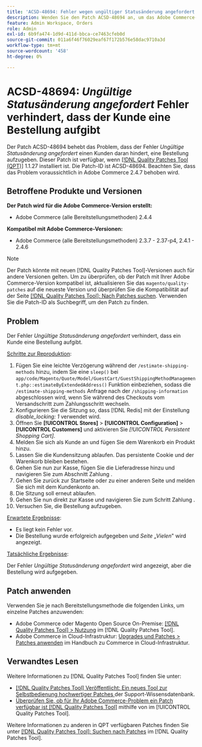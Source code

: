 ```yaml
---
title: 'ACSD-48694: Fehler wegen ungültiger Statusänderung angefordert verhindert, dass der Kunde eine Bestellung aufgibt'
description: Wenden Sie den Patch ACSD-48694 an, um das Adobe Commerce-Problem zu beheben, bei dem der Fehler „Ungültige Statusänderung angefordert“ einen Kunden daran hindert, eine Bestellung aufzugeben.
feature: Admin Workspace, Orders
role: Admin
exl-id: 6b9fa474-1d9d-411d-bbca-ce7463cfeb0d
source-git-commit: 011a6f46f76029eaf67f172b576e58dac9710a3d
workflow-type: tm+mt
source-wordcount: '458'
ht-degree: 0%

---
```


# ACSD-48694: *Ungültige Statusänderung angefordert* Fehler verhindert, dass der Kunde eine Bestellung aufgibt

Der Patch ACSD-48694 behebt das Problem, dass der Fehler *Ungültige Statusänderung angefordert* einen Kunden daran hindert, eine Bestellung aufzugeben. Dieser Patch ist verfügbar, wenn [[!DNL Quality Patches Tool (QPT)]](https://experienceleague.adobe.com/en/docs/commerce-operations/tools/quality-patches-tool/quality-patches-tool-to-self-serve-quality-patches) 1.1.27 installiert ist. Die Patch-ID ist ACSD-48694. Beachten Sie, dass das Problem voraussichtlich in Adobe Commerce 2.4.7 behoben wird.

## Betroffene Produkte und Versionen

**Der Patch wird für die Adobe Commerce-Version erstellt:**

* Adobe Commerce (alle Bereitstellungsmethoden) 2.4.4

**Kompatibel mit Adobe Commerce-Versionen:**

* Adobe Commerce (alle Bereitstellungsmethoden) 2.3.7 - 2.37-p4, 2.4.1 - 2.4.6

>[!NOTE]
>
>Der Patch könnte mit neuen [!DNL Quality Patches Tool]-Versionen auch für andere Versionen gelten. Um zu überprüfen, ob der Patch mit Ihrer Adobe Commerce-Version kompatibel ist, aktualisieren Sie das `magento/quality-patches` auf die neueste Version und überprüfen Sie die Kompatibilität auf der Seite [[!DNL Quality Patches Tool]: Nach Patches suchen](https://experienceleague.adobe.com/tools/commerce-quality-patches/index.html). Verwenden Sie die Patch-ID als Suchbegriff, um den Patch zu finden.

## Problem

Der Fehler *Ungültige Statusänderung angefordert* verhindert, dass ein Kunde eine Bestellung aufgibt.

<u>Schritte zur Reproduktion</u>:

1. Fügen Sie eine leichte Verzögerung während der `/estimate-shipping-methods` hinzu, indem Sie eine `sleep()` bei `app/code/Magento/Quote/Model/GuestCart/GuestShippingMethodManagement.php::estimateByExtendedAddress()` Funktion einbeziehen, sodass die `/estimate-shipping-methods` Anfrage nach der `/shipping-information` abgeschlossen wird, wenn Sie während des Checkouts vom Versandschritt zum Zahlungsschritt wechseln.
1. Konfigurieren Sie die Sitzung so, dass [!DNL Redis] mit der Einstellung *disable_locking: 1* verwendet wird.
1. Öffnen Sie **[!UICONTROL Stores]** > **[!UICONTROL Configuration]** > **[!UICONTROL Customers]** und aktivieren Sie *[!UICONTROL Persistent Shopping Cart]*.
1. Melden Sie sich als Kunde an und fügen Sie dem Warenkorb ein Produkt hinzu.
1. Lassen Sie die Kundensitzung ablaufen. Das persistente Cookie und der Warenkorb bleiben bestehen.
1. Gehen Sie nun zur Kasse, fügen Sie die Lieferadresse hinzu und navigieren Sie zum Abschnitt Zahlung .
1. Gehen Sie zurück zur Startseite oder zu einer anderen Seite und melden Sie sich mit dem Kundenkonto an.
1. Die Sitzung soll erneut ablaufen.
1. Gehen Sie nun direkt zur Kasse und navigieren Sie zum Schritt Zahlung .
1. Versuchen Sie, die Bestellung aufzugeben.

<u>Erwartete Ergebnisse</u>:

* Es liegt kein Fehler vor.
* Die Bestellung wurde erfolgreich aufgegeben und *Seite „Vielen*&quot; wird angezeigt.

<u>Tatsächliche Ergebnisse</u>:

Der Fehler *Ungültige Statusänderung angefordert* wird angezeigt, aber die Bestellung wird aufgegeben.

## Patch anwenden

Verwenden Sie je nach Bereitstellungsmethode die folgenden Links, um einzelne Patches anzuwenden:

* Adobe Commerce oder Magento Open Source On-Premise: [[!DNL Quality Patches Tool] > Nutzung](/help/tools/quality-patches-tool/usage.md) im [!DNL Quality Patches Tool].
* Adobe Commerce in Cloud-Infrastruktur: [Upgrades und Patches > Patches anwenden](https://experienceleague.adobe.com/docs/commerce-cloud-service/user-guide/develop/upgrade/apply-patches.html) im Handbuch zu Commerce in Cloud-Infrastruktur.

## Verwandtes Lesen

Weitere Informationen zu [!DNL Quality Patches Tool] finden Sie unter:

* [[!DNL Quality Patches Tool] Veröffentlicht: Ein neues Tool zur Selbstbedienung hochwertiger Patches ](https://experienceleague.adobe.com/en/docs/commerce-operations/tools/quality-patches-tool/quality-patches-tool-to-self-serve-quality-patches) der Support-Wissensdatenbank.
* [Überprüfen Sie, ob für Ihr Adobe Commerce-Problem ein Patch verfügbar ist [!DNL Quality Patches Tool]](/help/tools/quality-patches-tool/patches-available-in-qpt/check-patch-for-magento-issue-with-magento-quality-patches.md) mithilfe von im [!UICONTROL Quality Patches Tool].


Weitere Informationen zu anderen in QPT verfügbaren Patches finden Sie unter [[!DNL Quality Patches Tool]: Suchen nach Patches](https://experienceleague.adobe.com/tools/commerce-quality-patches/index.html) im [!DNL Quality Patches Tool].
